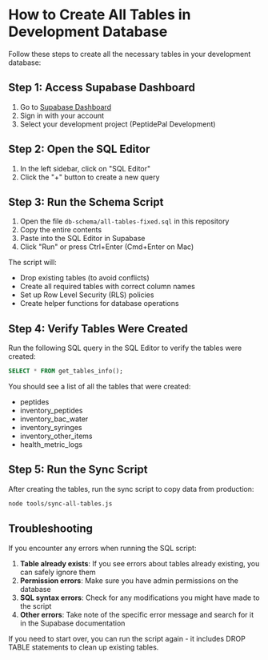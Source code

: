 # How to Create All Tables in Development Database

Follow these steps to create all the necessary tables in your development database:

## Step 1: Access Supabase Dashboard

1. Go to [Supabase Dashboard](https://app.supabase.com/)
2. Sign in with your account
3. Select your development project (PeptidePal Development)

## Step 2: Open the SQL Editor

1. In the left sidebar, click on "SQL Editor"
2. Click the "+" button to create a new query

## Step 3: Run the Schema Script

1. Open the file `db-schema/all-tables-fixed.sql` in this repository
2. Copy the entire contents
3. Paste into the SQL Editor in Supabase
4. Click "Run" or press Ctrl+Enter (Cmd+Enter on Mac)

The script will:
- Drop existing tables (to avoid conflicts)
- Create all required tables with correct column names
- Set up Row Level Security (RLS) policies
- Create helper functions for database operations

## Step 4: Verify Tables Were Created

Run the following SQL query in the SQL Editor to verify the tables were created:

```sql
SELECT * FROM get_tables_info();
```

You should see a list of all the tables that were created:
- peptides
- inventory_peptides
- inventory_bac_water
- inventory_syringes
- inventory_other_items
- health_metric_logs

## Step 5: Run the Sync Script

After creating the tables, run the sync script to copy data from production:

```bash
node tools/sync-all-tables.js
```

## Troubleshooting

If you encounter any errors when running the SQL script:

1. **Table already exists**: If you see errors about tables already existing, you can safely ignore them
2. **Permission errors**: Make sure you have admin permissions on the database
3. **SQL syntax errors**: Check for any modifications you might have made to the script
4. **Other errors**: Take note of the specific error message and search for it in the Supabase documentation

If you need to start over, you can run the script again - it includes DROP TABLE statements to clean up existing tables.